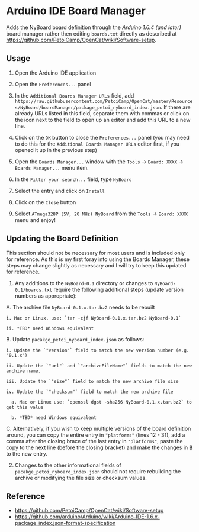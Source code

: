 # Arduino IDE Board Manager

Adds the NyBoard board definition through the *Arduino 1.6.4 (and later)* board manager rather then editing `boards.txt` directly as described at https://github.com/PetoiCamp/OpenCat/wiki/Software-setup.

## Usage

1. Open the Arduino IDE application

2. Open the `Preferences...` panel

3. In the `Additional Boards Manager URLs` field, add `https://raw.githubusercontent.com/PetoiCamp/OpenCat/master/Resources/NyBoard/boardManager/package_petoi_nyboard_index.json`. If there are already URLs listed in this field, separate them with commas or click on the icon next to the field to open up an editor and add this URL to a new line.

4. Click on the `OK` button to close the `Preferences...` panel (you may need to do this for the `Additional Boards Manager URLs` editor first, if you opened it up in the previous step)

5. Open the `Boards Manager...` window with the `Tools` -> `Board: XXXX` -> `Boards Manager...` menu item.

6. In the `Filter your search...` field, type `NyBoard`

7. Select the entry and click on `Install`

8. Click on the `Close` button

9. Select `ATmega328P (5V, 20 MHz) NyBoard` from the `Tools` -> `Board: XXXX` menu and enjoy!

## Updating the Board Definition

This section should not be necessary for most users and is included only for reference. As this is my first foray into using the Boards Manager, these steps may change slightly as necessary and I will try to keep this updated for reference.

1. Any additions to the `NyBoard-0.1` directory or changes to `NyBoard-0.1/boards.txt` require the following additional steps (update version numbers as appropriate):

  A. The archive file `NyBoard-0.1.x.tar.bz2` needs to be rebuilt

    i. Mac or Linux, use: `tar -cjf NyBoard-0.1.x.tar.bz2 NyBoard-0.1`

    ii. *TBD* need Windows equivalent

  B. Update `pacakge_petoi_nyboard_index.json` as follows:

    i. Update the `"version"` field to match the new version number (e.g. "0.1.x")

    ii. Update the `"url"` and `"archiveFileName"` fields to match the new archive name.

    iii. Update the `"size"` field to match the new archive file size

    iv. Update the `"checksum"` field to match the new archive file

      a. Mac or Linux use: `openssl dgst -sha256 NyBoard-0.1.x.tar.bz2` to get this value

      b. *TBD* need Windows equivalent

  C. Alternatively, if you wish to keep multiple versions of the board definition around, you can copy the entire entry in `"platforms"` (lines 12 - 31), add a comma after the closing brace of the last entry in `"platforms"`, paste the copy to the next line (before the closing bracket) and make the changes in **B** to the new entry.

2. Changes to the other informational fields of `pacakge_petoi_nyboard_index.json` should not require rebuilding the archive or modifying the file size or checksum values.

## Reference

* https://github.com/PetoiCamp/OpenCat/wiki/Software-setup
* https://github.com/arduino/Arduino/wiki/Arduino-IDE-1.6.x-package_index.json-format-specification
